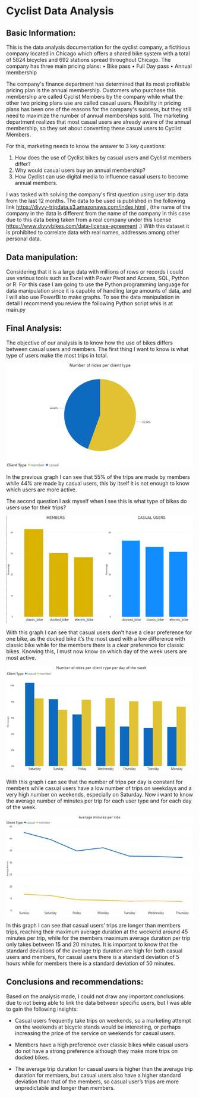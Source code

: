 # Cyclist Data Analysis

## Basic Information:

This is the data analysis documentation for the cyclist company, a fictitious company located in Chicago which offers a shared bike system with a total of 5824 bicycles and 692 stations spread throughout Chicago.
The company has three main pricing plans:
• Bike pass
• Full Day pass
• Annual membership

The company's finance department has determined that its most profitable pricing plan is the annual membership. Customers who purchase this membership are called Cyclist Members by the company while what the other two pricing plans use are called casual users.
Flexibility in pricing plans has been one of the reasons for the company's success, but they still need to maximize the number of annual memberships sold.
The marketing department realizes that most casual users are already aware of the annual membership, so they set about converting these casual users to Cyclist Members.

For this, marketing needs to know the answer to 3 key questions:
1. How does the use of Cyclist bikes by casual users and Cyclist members differ?
2. Why would casual users buy an annual membership?
3. How Cyclist can use digital media to influence casual users to become annual members.

I was tasked with solving the company's first question using user trip data from the last 12 months.
The data to be used is published in the following link https://divvy-tripdata.s3.amazonaws.com/index.html , (the name of the company in the data is different from the name of the company in this case due to this data being taken from a real company under this license https://www.divvybikes.com/data-license-agreement .)
With this dataset it is prohibited to correlate data with real names, addresses among other personal data.

## Data manipulation:
Considering that it is a large data with millions of rows or records i could use various tools such as Excel with Power Pivot and Access, SQL, Python or R.
For this case I am going to use the Python programming language for data manipulation since it is capable of handling large amounts of data, and I will also use PowerBi to make graphs.
To see the data manipulation in detail I recommend you review the following Python script whis is at main.py

## Final Analysis:
The objective of our analysis is to know how the use of bikes differs between casual users and members.
The first thing I want to know is what type of users make the most trips in total.

![Image text](https://github.com/drincon02/analisis-divvy/blob/main/Imagen2.png)

In the previous graph I can see that 55% of the trips are made by members while 44% are made by casual users, this by itself it is not enough to know which users are more active.

The second question I ask myself when I see this is what type of bikes do users use for their trips?

![Image text](https://github.com/drincon02/analisis-divvy/blob/main/Imagen1.png)

With this graph I can see that casual users don’t have a clear preference for one bike, as the docked bike it’s the most used with a low difference with classic bike while for the members there is a clear preference for classic bikes.
Knowing this, I must now know on which day of the week users are most active.

![Image text](https://github.com/drincon02/analisis-divvy/blob/main/Imagen3.png)

With this graph i can see that the number of trips per day is constant for members while casual users have a low number of trips on weekdays and a very high number on weekends, especially on Saturday.
Now i want to know the average number of minutes per trip for each user type and for each day of the week.

![Image text](https://github.com/drincon02/analisis-divvy/blob/main/image.png)

In this graph I can see that casual users’ trips are longer than members trips, reaching their maximum average duration at the weekend around 45 minutes per trip, while for the members maximum average duration per trip only takes between 15 and 20 minutes.
It is important to know that the standard deviations of the average trip duration are high for both casual users and members, for casual users there is a standard deviation of 5 hours while for members there is a standard deviation of 50 minutes.

## Conclusions and recommendations:
Based on the analysis made, I could not draw any important conclusions due to not being able to link the data between specific users, but I was able to gain the following insights:
- Casual users frequently take trips on weekends, so a marketing attempt on the weekends at bicycle stands would be interesting, or perhaps increasing the price of the service on weekends for casual users.

- Members have a high preference over classic bikes while casual users do not have a strong preference although they make more trips on docked bikes.

- The average trip duration for casual users is higher than the average trip duration for members, but casual users also have a higher standard deviation than that of the members, so casual user’s trips are more unpredictable and longer than members.
